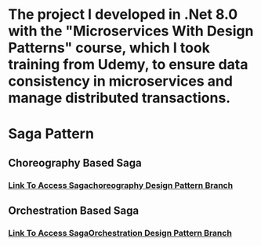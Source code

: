 # The project I developed in .Net 8.0 with the "Microservices With Design Patterns" course, which I took training from Udemy, to ensure data consistency in microservices and manage distributed transactions.

# Saga Pattern
##  Choreography Based Saga
###  [ Link To Access Sagachoreography Design Pattern Branch](https://github.com/EnderBAKIR/MicroServicesWithDesignPatterns/tree/SagaChoreographyPattern "# Link To Access Sagachoreography Design Pattern Branch")
##  Orchestration Based Saga
### [Link To Access SagaOrchestration Design Pattern Branch](https://github.com/EnderBAKIR/MicroServicesWithDesignPatterns/tree/SagaOrchestrationPattern "Link To Access Sagachoreography Design Pattern Branch")
